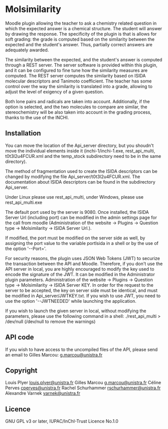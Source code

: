 # Molsimilarity
Moodle plugin allowing the teacher to ask a chemistry related question in which the expected answer is a chemical structure. The student will answer by drawing the response. The specificity of the plugin is that is allows for soft grading: the grade is computed based on the similarity between the expected and the student's answer. Thus, partially correct answers are adequately awarded.

The similarity between the expected, and the student's answer is computed through a REST server. The server software is provided within this plugin, and it can be configured to fine tune how the similarity measures are computed. The REST server computes the similarity based on ISIDA molecular descriptors and Tanimoto coefficient. The teacher has some control over the way the similarity is translated into a grade, allowing to adjust the level of exigency of a given question.

Both lone pairs and radicals are taken into account. Additionally, if the option is selected, and the two molecules to compare are similar, the stereochemistry will be also taken into account in the grading process, thanks to the use of the INCHI.


## Installation

You can move the location of the Api_server directory, but you shoudn't move the individual elements inside it (inchi-1/inchi-1.exe, rest_api_multi, t0t3l2u4FCUR.xml and the temp_stock subdirectory need to be in the same directory).

The method of fragmentation used to create the ISIDA descriptors can be changed by modifying the file Api_server/t0t3l2u4FCUR.xml. The documentation about ISIDA descriptors can be found in the subdirectory Api_server.


Under Linux please use rest_api_multi, under Windows, please use rest_api_multi.exe

The default port used by the server is 9080. Once installed, the ISIDA Server Url (including port) can be modified in the admin settings page for the call from moodle (Administration of the website -> Plugins -> Question type -> Molsimilarity -> ISIDA Server Url.).

If modified, the port must be modified on the server side as well, by assigning the port value to the variable portIsida in a shell or by the use of the option '--Port='.

For security reasons, the plugin uses JSON Web Tokens (JWT) to securize the transaction between the API and Moodle. Therefore, if you don't use the API server in local, you are highly encouraged to modify the key used to encode the signature of the JWT. It can be modified in the Administrator plugin parameters. Administration of the website -> Plugins -> Question type -> Molsimilarity -> ISIDA Server KEY. In order for the request to the server to be accepted, the key on server side must be identical, and must be modified in Api_server/JWTKEY.txt. If you wish to use JWT, you need to use the option '--JWTNEEDED' while launching the application.

If you wish to launch the given server in local, without modifying the parameters, please use the following command in a shell: ./rest_api_multi > /dev/null (/dev/null to remove the warnings)


## API code

If you wish to have access to the uncompiled files of the API, please send an email to Gilles Marcou: g.marcou@unistra.fr


## Copyright

Louis Plyer louis.plyer@unistra.fr
Gilles Marcou g.marcou@unistra.fr
Céline Perves cperves@unistra.fr
Rachel Schurhammer rschurhammer@unistra.fr
Alexandre Varnek varnek@unistra.fr

## Licence

GNU GPL v3 or later, IUPAC/InChI-Trust Licence No.1.0

